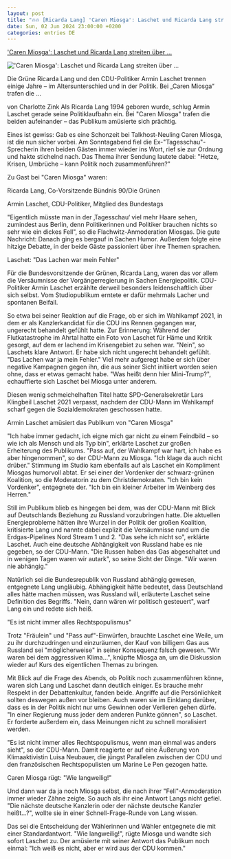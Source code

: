 ```yaml
---
layout: post
title: "🔥🔥 [Ricarda Lang] 'Caren Miosga': Laschet und Ricarda Lang streiten über ..."
date: Sun, 02 Jun 2024 23:00:00 +0200
categories: entries DE
---
```

['Caren Miosga': Laschet und Ricarda Lang streiten über ...](https://www.stern.de/kultur/tv/-caren-miosga---laschet-und-ricarda-lang-streiten-ueber-russlandpolitik-34763470.html)

!['Caren Miosga': Laschet und Ricarda Lang streiten über ...](https://image.stern.de/30856158/t/t2/v3/w1440/r1.7778/-/armin-laschet.jpg)

Die Grüne Ricarda Lang und den CDU-Politiker Armin Laschet trennen einige Jahre – im Altersunterschied und in der Politik. Bei „Caren Miosga“ trafen die ...

von Charlotte Zink Als Ricarda Lang 1994 geboren wurde, schlug Armin Laschet gerade seine Politiklaufbahn ein. Bei "Caren Miosga" trafen die beiden aufeinander – das Publikum amüsierte sich prächtig.

Eines ist gewiss: Gab es eine Schonzeit bei Talkhost-Neuling Caren Miosga, ist die nun sicher vorbei. Am Sonntagabend fiel die Ex-"Tagesschau"-Sprecherin ihren beiden Gästen immer wieder ins Wort, rief sie zur Ordnung und hakte stichelnd nach. Das Thema ihrer Sendung lautete dabei: "Hetze, Krisen, Umbrüche – kann Politik noch zusammenführen?"

Zu Gast bei "Caren Miosga" waren:

Ricarda Lang, Co-Vorsitzende Bündnis 90/Die Grünen

Armin Laschet, CDU-Politiker, Mitglied des Bundestags

"Eigentlich müsste man in der ‚Tagesschau‘ viel mehr Haare sehen, zumindest aus Berlin, denn Politikerinnen und Politiker brauchen nichts so sehr wie ein dickes Fell", so die Flachwitz-Anmoderation Miosgas. Die gute Nachricht: Danach ging es bergauf in Sachen Humor. Außerdem folgte eine hitzige Debatte, in der beide Gäste passioniert über ihre Themen sprachen.

Laschet: "Das Lachen war mein Fehler"

Für die Bundesvorsitzende der Grünen, Ricarda Lang, waren das vor allem die Versäumnisse der Vorgängerregierung in Sachen Energiepolitik. CDU-Politiker Armin Laschet erzählte derweil besonders leidenschaftlich über sich selbst. Vom Studiopublikum erntete er dafür mehrmals Lacher und spontanen Beifall.

So etwa bei seiner Reaktion auf die Frage, ob er sich im Wahlkampf 2021, in dem er als Kanzlerkandidat für die CDU ins Rennen gegangen war, ungerecht behandelt gefühlt hatte. Zur Erinnerung: Während der Flutkatastrophe im Ahrtal hatte ein Foto von Laschet für Häme und Kritik gesorgt, auf dem er lachend im Krisengebiet zu sehen war. "Nein", so Laschets klare Antwort. Er habe sich nicht ungerecht behandelt gefühlt. "Das Lachen war ja mein Fehler." Viel mehr aufgeregt habe er sich über negative Kampagnen gegen ihn, die aus seiner Sicht initiiert worden seien ohne, dass er etwas gemacht habe. "Was heißt denn hier Mini-Trump?", echauffierte sich Laschet bei Miosga unter anderem.

Diesen wenig schmeichelhaften Titel hatte SPD-Generalsekretär Lars Klingbeil Laschet 2021 verpasst, nachdem der CDU-Mann im Wahlkampf scharf gegen die Sozialdemokraten geschossen hatte.

Armin Laschet amüsiert das Publikum von "Caren Miosga"

"Ich habe immer gedacht, ich eigne mich gar nicht zu einem Feindbild – so wie ich als Mensch und als Typ bin", erklärte Laschet zur großen Erheiterung des Publikums. "Pass auf, der Wahlkampf war hart, ich habe es aber hingenommen", so der CDU-Mann zu Miosga. "Ich klage da auch nicht drüber." Stimmung im Studio kam ebenfalls auf als Laschet ein Kompliment Miosgas humorvoll abtat. Er sei einer der Vordenker der schwarz-grünen Koalition, so die Moderatorin zu dem Christdemokraten. "Ich bin kein Vordenker", entgegnete der. "Ich bin ein kleiner Arbeiter im Weinberg des Herren."

Still im Publikum blieb es hingegen bei dem, was der CDU-Mann mit Blick auf Deutschlands Beziehung zu Russland vorzubringen hatte. Die aktuellen Energieprobleme hätten ihre Wurzel in der Politik der großen Koalition, kritisierte Lang und nannte dabei explizit die Versäumnisse rund um die Erdgas-Pipelines Nord Stream 1 und 2. "Das sehe ich nicht so", erklärte Laschet. Auch eine deutsche Abhängigkeit von Russland habe es nie gegeben, so der CDU-Mann. "Die Russen haben das Gas abgeschaltet und in wenigen Tagen waren wir autark", so seine Sicht der Dinge. "Wir waren nie abhängig."

Natürlich sei die Bundesrepublik von Russland abhängig gewesen, entgegnete Lang ungläubig. Abhängigkeit hätte bedeutet, dass Deutschland alles hätte machen müssen, was Russland will, erläuterte Laschet seine Definition des Begriffs. "Nein, dann wären wir politisch gesteuert", warf Lang ein und redete sich heiß.

"Es ist nicht immer alles Rechtspopulismus"

Trotz "Fräulein" und "Pass auf"-Einwürfen, brauchte Laschet eine Weile, um zu ihr durchzudringen und einzuräumen, der Kauf von billigem Gas aus Russland sei "möglicherweise" in seiner Konsequenz falsch gewesen. "Wir waren bei dem aggressiven Klima…", knüpfte Miosga an, um die Diskussion wieder auf Kurs des eigentlichen Themas zu bringen.

Mit Blick auf die Frage des Abends, ob Politik noch zusammenführen könne, waren sich Lang und Laschet dann deutlich einiger. Es brauche mehr Respekt in der Debattenkultur, fanden beide. Angriffe auf die Persönlichkeit sollten deswegen außen vor bleiben. Auch waren sie im Einklang darüber, dass es in der Politik nicht nur ums Gewinnen oder Verlieren gehen dürfe. "In einer Regierung muss jeder dem anderen Punkte gönnen", so Laschet. Er forderte außerdem ein, dass Meinungen nicht zu schnell moralisiert werden.

"Es ist nicht immer alles Rechtspopulismus, wenn man einmal was anders sieht", so der CDU-Mann. Damit reagierte er auf eine Äußerung von Klimaaktivistin Luisa Neubauer, die jüngst Parallelen zwischen der CDU und den französischen Rechtspopulisten um Marine Le Pen gezogen hatte.

Caren Miosga rügt: "Wie langweilig!"

Und dann war da ja noch Miosga selbst, die nach ihrer "Fell"-Anmoderation immer wieder Zähne zeigte. So auch als ihr eine Antwort Langs nicht gefiel. "Die nächste deutsche Kanzlerin oder der nächste deutsche Kanzler heißt…?", wollte sie in einer Schnell-Frage-Runde von Lang wissen.

Das sei die Entscheidung der Wählerinnen und Wähler entgegnete die mit einer Standardantwort. "Wie langweilig!", rügte Miosga und wandte sich sofort Laschet zu. Der amüsierte mit seiner Antwort das Publikum noch einmal: "Ich weiß es nicht, aber er wird aus der CDU kommen."

